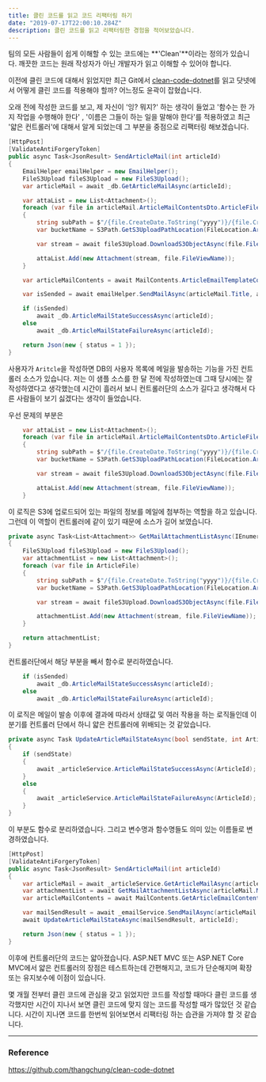 ```yaml
---
title: 클린 코드를 읽고 코드 리팩터링 하기
date: "2019-07-17T22:00:10.284Z"
description: 클린 코드를 읽고 리팩터링한 경험을 적어보았습니다.
---
```


팀의 모든 사람들이 쉽게 이해할 수 있는 코드에는 **'Clean'**이라는 정의가 있습니다. 깨끗한 코드는 원래 작성자가 아닌 개발자가 읽고 이해할 수 있어야 합니다.

이전에 클린 코드에 대해서 읽었지만 최근 Git에서 [clean-code-dotnet](https://github.com/thangchung/clean-code-dotnet)를 읽고 닷넷에서 어떻게 클린 코드를 적용해야 할까? 어느정도 윤곽이 잡혔습니다.

오래 전에 작성한 코드를 보고, 제 자신이 '잉? 뭐지?' 하는 생각이 들었고 '함수는 한 가지 작업을 수행해야 한다' , '이름은 그들이 하는 일을 말해야 한다'를 적용하였고 최근 '얇은 컨트롤러'에 대해서 알게 되었는데 그 부분을 중점으로 리팩터링 해보겠습니다.

```csharp
[HttpPost]
[ValidateAntiForgeryToken]
public async Task<JsonResult> SendArticleMail(int articleId)
{
    EmailHelper emailHelper = new EmailHelper();
    FileS3Upload fileS3Upload = new FileS3Upload();
    var articleMail = await _db.GetArticleMailAsync(articleId);

    var attaList = new List<Attachment>();
    foreach (var file in articleMail.ArticleMailContentsDto.ArticleFiles)
    {
        string subPath = $"/{file.CreateDate.ToString("yyyy")}/{file.CreateDate.ToString("MM")}/{file.CreateDate.ToString("dd")}";
        var bucketName = S3Path.GetS3UploadPathLocation(FileLocation.Article) + subPath;

        var stream = await fileS3Upload.DownloadS3ObjectAsync(file.FileS3Name, bucketName);

        attaList.Add(new Attachment(stream, file.FileViewName));
    }

    var articleMailContents = await MailContents.ArticleEmailTemplateContentsAsync(articleMail.ArticleMailContentsDto);

    var isSended = await emailHelper.SendMailAsync(articleMail.Title, articleMailContents, articleMail.ReceiverList, attaList, "smtp_2");

    if (isSended)
        await _db.ArticleMailStateSuccessAsync(articleId);
    else
        await _db.ArticleMailStateFailureAsync(articleId);

    return Json(new { status = 1 });
}
```
사용자가 `Aritcle`을 작성하면 DB의 사용자 목록에 메일을 발송하는 기능을 가진 컨트롤러 소스가 있습니다. 저는 이 샘플 소스를 한 달 전에 작성하였는데 그때 당시에는 잘 작성하였다고 생각했는데 시간이 흘러서 보니 컨트롤러단의 소스가 길다고 생각해서 다른 사람들이 보기 싫겠다는 생각이 들었습니다.

우선 문제의 부분은

```csharp
    var attaList = new List<Attachment>();
    foreach (var file in articleMail.ArticleMailContentsDto.ArticleFiles)
    {
        string subPath = $"/{file.CreateDate.ToString("yyyy")}/{file.CreateDate.ToString("MM")}/{file.CreateDate.ToString("dd")}";
        var bucketName = S3Path.GetS3UploadPathLocation(FileLocation.Article) + subPath;

        var stream = await fileS3Upload.DownloadS3ObjectAsync(file.FileS3Name, bucketName);

        attaList.Add(new Attachment(stream, file.FileViewName));
    }
```

이 로직은 S3에 업로드되어 있는 파일의 정보를 메일에 첨부하는 역할을 하고 있습니다. 그런데 이 역할이 컨트롤러에 같이 있기 때문에 소스가 길어 보였습니다.

```csharp
private async Task<List<Attachment>> GetMailAttachmentListAsync(IEnumerable<ArticleFile> ArticleFile)
{
    FileS3Upload fileS3Upload = new FileS3Upload();
    var attachmentList = new List<Attachment>();
    foreach (var file in ArticleFile)
    {
        string subPath = $"/{file.CreateDate.ToString("yyyy")}/{file.CreateDate.ToString("MM")}/{file.CreateDate.ToString("dd")}";
        var bucketName = S3Path.GetS3UploadPathLocation(FileLocation.Article) + subPath;

        var stream = await fileS3Upload.DownloadS3ObjectAsync(file.FileS3Name, bucketName);

        attachmentList.Add(new Attachment(stream, file.FileViewName));
    }

    return attachmentList;
}
```

컨트롤러단에서 해당 부분을 빼서 함수로 분리하였습니다.

```csharp
    if (isSended)
        await _db.ArticleMailStateSuccessAsync(articleId);
    else
        await _db.ArticleMailStateFailureAsync(articleId);
```

이 로직은 메일이 발송 이후에 결과에 따라서 상태값 및 여러 작용을 하는 로직들인데 이 분기를 컨트롤러 단에서 하니 얇은 컨트롤러에 위배되는 것 같았습니다.

```csharp
private async Task UpdateArticleMailStateAsync(bool sendState, int ArticleId)
{
    if (sendState)
    {
        await _articleService.ArticleMailStateSuccessAsync(ArticleId);
    }
    else
    {
        await _articleService.ArticleMailStateFailureAsync(ArticleId);
    }
}
```

이 부분도 함수로 분리하였습니다. 그리고 변수명과 함수명들도 의미 있는 이름들로 변경하였습니다.

```csharp
[HttpPost]
[ValidateAntiForgeryToken]
public async Task<JsonResult> SendArticleMail(int articleId)
{
    var articleMail = await _articleService.GetArticleMailAsync(articleId);
    var attachmentList = await GetMailAttachmentListAsync(articleMail.MailContentsDto.ArticleFiles);
    var articleMailContents = await MailContents.GetArticleEmailContentsAsync(articleMail.MailContentsDto);

    var mailSendResult = await _emailService.SendMailAsync(articleMail.Title, articleMailContents, articleMail.ReceiverList, attachmentList, "smtp_2");
    await UpdateArticleMailStateAsync(mailSendResult, articleId);

    return Json(new { status = 1 });
}
```

이후에 컨트롤러단의 코드는 얇아졌습니다. ASP.NET MVC 또는  ASP.NET Core MVC에서 얇은 컨트롤러의 장점은 테스트하는데 간편해지고, 코드가 단순해지며 확장 또는 유지보수에 이점이 있습니다.

몇 개월 전부터 클린 코드에 관심을 갖고 읽었지만 코드를 작성할 때마다 클린 코드를 생각했지만 시간이 지나서 보면 클린 코드에 맞지 않는 코드를 작성할 때가 많았던 것 같습니다. 시간이 지나면 코드를 한번씩 읽어보면서 리팩터링 하는 습관을 가져야 할 것 같습니다.

---
### Reference

https://github.com/thangchung/clean-code-dotnet
